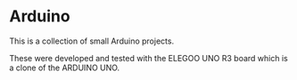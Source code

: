 # Arduino
This is a collection of small Arduino projects.

These were developed and tested with the ELEGOO UNO R3 board which is a clone of the ARDUINO UNO.

